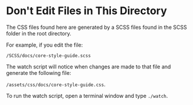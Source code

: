 # Don't Edit Files in This Directory

The CSS files found here are generated by a SCSS files found in the SCSS folder 
in the root directory.

For example, if you edit the file:

`/SCSS/docs/core-style-guide.scss` 

The watch script will notice when changes are made to that file and 
generate the following file:

`/assets/css/docs/core-style-guide.css`.

To run the watch script, open a terminal window and type `./watch`.



